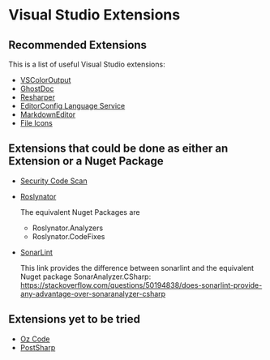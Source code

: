 # Visual Studio Extensions

## Recommended Extensions

This is a list of useful Visual Studio extensions:

 - [VSColorOutput](https://github.com/mike-ward/VSColorOutput)
 - [GhostDoc](https://submain.com/products/ghostdoc.aspx)
 - [Resharper](https://www.jetbrains.com/resharper/)
 - [EditorConfig Language Service](https://marketplace.visualstudio.com/items?itemName=MadsKristensen.EditorConfig)
 - [MarkdownEditor](https://github.com/madskristensen/MarkdownEditor)
 - [File Icons](https://github.com/madskristensen/FileIcons)

## Extensions that could be done as either an Extension or a Nuget Package

 - [Security Code Scan](https://security-code-scan.github.io/)
 - [Roslynator](https://github.com/JosefPihrt/Roslynator)
 
   The equivalent Nuget Packages are
    - Roslynator.Analyzers
    - Roslynator.CodeFixes
 
 - [SonarLint](https://www.sonarlint.org/)

   This link provides the difference between sonarlint and the equivalent Nuget package SonarAnalyzer.CSharp: https://stackoverflow.com/questions/50194838/does-sonarlint-provide-any-advantage-over-sonaranalyzer-csharp

## Extensions yet to be tried

 - [Oz Code](https://oz-code.com/)
 - [PostSharp](https://www.postsharp.net)

